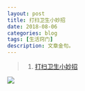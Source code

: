 ```yaml
---
layout: post
title: 打扫卫生小妙招
date: 2018-08-06
categories: blog
tags: [生活窍门]
description: 文章金句。
---
```




>1. [打扫卫生小妙招](http://www.lukou.com/userfeed/17063288)

![](https://ww1.sinaimg.cn/large/006CqqeKly1fu1gcrlxttj30k0168dj9.jpg)
